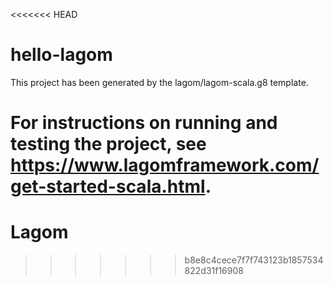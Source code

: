<<<<<<< HEAD
# hello-lagom

This project has been generated by the lagom/lagom-scala.g8 template. 

For instructions on running and testing the project, see https://www.lagomframework.com/get-started-scala.html.
=======
# Lagom
>>>>>>> b8e8c4cece7f7f743123b1857534822d31f16908
